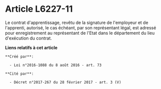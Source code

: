 # Article L6227-11

Le contrat d'apprentissage, revêtu de la signature de l'employeur et de l'apprenti, autorisé, le cas échéant, par son
représentant légal, est adressé pour enregistrement au représentant de l'Etat dans le département du lieu d'exécution du
contrat.

**Liens relatifs à cet article**

	**Créé par**:

	  - Loi n°2016-1088 du 8 août 2016 - art. 73

	**Cité par**:

	  - Décret n°2017-267 du 28 février 2017 - art. 3 (V)
